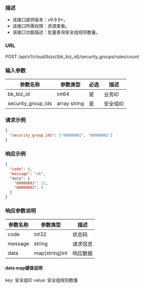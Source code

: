 ### 描述

- 该接口提供版本：v9.9.9+。
- 该接口所需权限：资源查看。
- 该接口功能描述：批量查询安全组规则数量。

### URL

POST /api/v1/cloud/bizs/{bk_biz_id}/security_groups/rules/count

### 输入参数

| 参数名称               | 参数类型         | 必选 | 描述    |
|--------------------|--------------|----|-------|
| bk_biz_id          | int64        | 是  | 业务ID  |
| security_group_ids | array string | 是  | 安全组ID |

### 请求示例

```json
{
  "security_group_ids": ["00000001", "00000002"]
}
```

### 响应示例

```json
{
  "code": 0,
  "message": "ok",
  "data": {
    "00000001": 12,
    "00000002": 0
  }
}
```

### 响应参数说明

| 参数名称    | 参数类型           | 描述   |
|---------|----------------|------|
| code    | int32          | 状态码  |
| message | string         | 请求信息 |
| data    | map[string]int | 响应数据 |

#### data map键值说明

key: 安全组ID
value: 安全组规则数量
